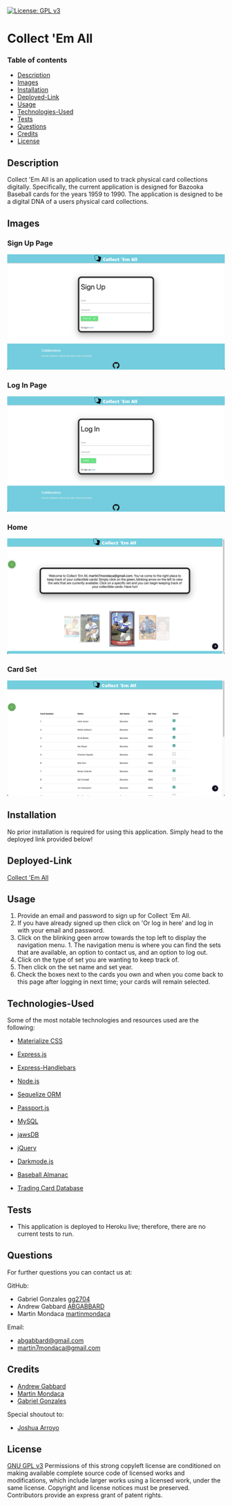 [![License: GPL v3](https://img.shields.io/badge/License-GPLv3-blue.svg)](https://www.gnu.org/licenses/gpl-3.0)
    
  # Collect 'Em All

  ### Table of contents
  * [Description](#description)
  * [Images](#images)
  * [Installation](#installation)
  * [Deployed-Link](#deployed-link)
  * [Usage](#usage)
  * [Technologies-Used](#technologies-used)
  * [Tests](#tests)
  * [Questions](#questions)
  * [Credits](#credits)
  * [License](#license)


  ## Description
  Collect 'Em All is an application used to track physical card collections digitally. Specifically, the current application is designed for Bazooka Baseball cards for the years 1959 to 1990. The application is designed to be a digital DNA of a users physical card collections.
      

  ## Images
  ### Sign Up Page
![Sign Up Page](public/images/signup_page.png)

  ### Log In Page
![Log In Page](public/images/login_page.png)

  ### Home
![Home page upon log in](public/images/home_page.png)

  ### Card Set
![Card Set View](public/images/card_set.png)


  ## Installation
  No prior installation is required for using this application. Simply head to the deployed link provided below!

      
  ## Deployed-Link
[Collect 'Em All](https://card-collector0.herokuapp.com/)


  ## Usage
  1. Provide an email and password to sign up for Collect 'Em All.
  1. If you have already signed up then click on 'Or log in here' and log in with your email and password.
  1. Click on the blinking geen arrow towards the top left to display the navigation menu.
    1. The navigation menu is where you can find the sets that are available, an option to contact us, and an option to log out.
  1. Click on the type of set you are wanting to keep track of.
  1. Then click on the set name and set year.
  1. Check the boxes next to the cards you own and when you come back to this page after logging in next time; your cards will remain selected.


 ## Technologies-Used
 Some of the most notable technologies and resources used are the following:
 * [Materialize CSS](https://materializecss.com/)
 * [Express.js](https://expressjs.com/)
 * [Express-Handlebars](https://www.npmjs.com/package/express-handlebars)
 * [Node.js](https://nodejs.org/en/)
 * [Sequelize ORM](https://sequelize.org/)
 * [Passport.js](http://www.passportjs.org/)
 * [MySQL](https://www.mysql.com/)
 * [jawsDB](https://www.jawsdb.com/)
 * [jQuery](https://jquery.com/)
 * [Darkmode.js](https://www.npmjs.com/package/darkmode-js)

 * [Baseball Almanac](https://www.baseball-almanac.com/)
 * [Trading Card Database](https://www.tcdb.com/)


  ## Tests
  * This application is deployed to Heroku live; therefore, there are no current tests to run.


  ## Questions
  For further questions you can contact us at:

  GitHub:
  * Gabriel Gonzales [gg2704](https://github.com/gg2704)
  * Andrew Gabbard [ABGABBARD](https://github.com/abgabbard)
  * Martin Mondaca [martinmondaca](https://github.com/martinmondaca)
  
  Email: 
  * abgabbard@gmail.com
  * martin7mondaca@gmail.com

  ## Credits
  * [Andrew Gabbard](https://github.com/abgabbard) 
  * [Martin Mondaca](https://github.com/martinmondaca)
  * [Gabriel Gonzales](https://github.com/gg2704)
  
  Special shoutout to:
  * [Joshua Arroyo](https://github.com/JAA459/)

  ## License
  [GNU GPL v3](https://www.gnu.org/licenses/gpl-3.0)
  Permissions of this strong copyleft license are conditioned on making available complete source code of licensed works and modifications, which include larger works using a licensed work, under the same license. Copyright and license notices must be preserved. Contributors provide an express grant of patent rights.